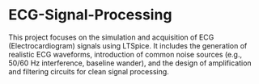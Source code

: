 # ECG-Signal-Processing
This project focuses on the simulation and acquisition of ECG (Electrocardiogram) signals using LTSpice. It includes the generation of realistic ECG waveforms, introduction of common noise sources (e.g., 50/60 Hz interference, baseline wander), and the design of amplification and filtering circuits for clean signal processing.
